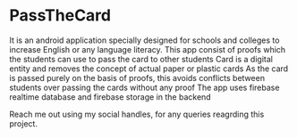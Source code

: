 # PassTheCard
It is an android application specially designed for schools and colleges to increase English or any language literacy.
This app consist of proofs which the students can use to pass the card to other students
Card is a digital entity and removes the concept of actual paper or plastic cards
As the card is passed purely on the basis of proofs, this avoids conflicts between students over passing the cards without any proof
The app uses firebase realtime database and firebase storage in the backend

Reach me out using my social handles, for any queries reagrding this project.
